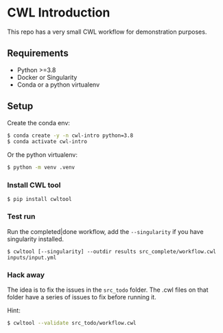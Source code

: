 # CWL Introduction

This repo has a very small CWL workflow for demonstration purposes.

## Requirements

- Python >=3.8
- Docker or Singularity
- Conda or a python virtualenv

## Setup

Create the conda env:

```bash
$ conda create -y -n cwl-intro python=3.8
$ conda activate cwl-intro
```

Or the python virtualenv:

```bash
$ python -m venv .venv
```

### Install CWL tool

```
$ pip install cwltool
```

### Test run

Run the completed|done workflow, add the `--singularity` if you have singularity installed.

```
$ cwltool [--singularity] --outdir results src_complete/workflow.cwl inputs/input.yml
```

### Hack away

The idea is to fix the issues in the `src_todo` folder. The .cwl files on that folder have a series of issues to fix before running it.

Hint:

```bash
$ cwltool --validate src_todo/workflow.cwl 
```